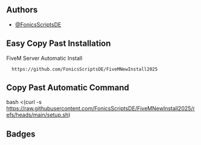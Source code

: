 
## Authors

- [@FonicsScriptsDE](https://www.github.com/FonicsScriptsDE)


## Easy Copy Past Installation

FiveM Server Automatic Install

```Command:
  https://github.com/FonicsScriptsDE/FiveMNewInstall2025
```


## Copy Past Automatic Command
bash <(curl -s https://raw.githubusercontent.com/FonicsScriptsDE/FiveMNewInstall2025/refs/heads/main/setup.sh)


## Badges

